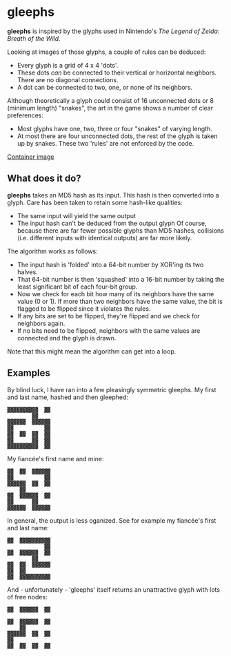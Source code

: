 # gleephs

**gleephs** is inspired by the glyphs used in Nintendo's _The Legend of Zelda: Breath of the Wild_.

Looking at images of those glyphs, a couple of rules can be deduced:
* Every glyph is a grid of 4 x 4 'dots'.
* These dots _can_ be connected to their vertical or horizontal neighbors. There are no diagonal connections.
* A dot can be connected to two, one, or none of its neighbors.

Although theoretically a glyph could consist of 16 unconnected dots or 8 (minimum length) "snakes", the art in the game shows a number of clear preferences:
* Most glyphs have one, two, three or four "snakes" of varying length.
* At most there are four unconnected dots, the rest of the glyph is taken up by snakes.
These two 'rules' are not enforced by the code.

[Container image](https://hub.docker.com/repository/docker/andreasduerloo/gleephs)

## What does it do?

**gleephs** takes an MD5 hash as its input. This hash is then converted into a glyph. Care has been taken to retain some hash-like qualities:
* The same input will yield the same output
* The input hash can't be deduced from the output glyph
Of course, because there are far fewer possible glyphs than MD5 hashes, collisions (i.e. different inputs with identical outputs) are far more likely.

The algorithm works as follows:
- The input hash is 'folded' into a 64-bit number by XOR'ing its two halves.
- That 64-bit number is then 'squashed' into a 16-bit number by taking the least significant bit of each four-bit group.
- Now we check for each bit how many of its neighbors have the same value (0 or 1). If more than two neighbors have the same value, the bit is flagged to be flipped since it violates the rules.
- If any bits are set to be flipped, they're flipped and we check for neighbors again.
- If no bits need to be flipped, neighbors with the same values are connected and the glyph is drawn.

Note that this might mean the algorithm can get into a loop.

## Examples

By blind luck, I have ran into a few pleasingly symmetric gleephs.
My first and last name, hashed and then gleephed:
```
▓▓▓▓▓▓▓▓▓▓  ▓▓
        ▓▓      
▓▓▓▓▓▓  ▓▓▓▓▓▓
▓▓          ▓▓
▓▓  ▓▓  ▓▓  ▓▓
▓▓      ▓▓  ▓▓
▓▓▓▓▓▓▓▓▓▓  ▓▓
```

My fiancée's first name and mine:
```
▓▓  ▓▓  ▓▓▓▓▓▓
▓▓          ▓▓
▓▓▓▓▓▓  ▓▓  ▓▓
    ▓▓
▓▓  ▓▓▓▓▓▓  ▓▓
▓▓      ▓▓
▓▓▓▓▓▓  ▓▓▓▓▓▓
```

In general, the output is less oganized. See for example my fiancée's first and last name:
```
▓▓  ▓▓▓▓▓▓▓▓▓▓
            ▓▓  
▓▓  ▓▓▓▓▓▓  ▓▓
        ▓▓
▓▓  ▓▓  ▓▓▓▓▓▓
▓▓  ▓▓
▓▓  ▓▓▓▓▓▓▓▓▓▓
```

And - unfortunately - 'gleephs' itself returns an unattractive glyph with lots of free nodes:
```
▓▓  ▓▓▓▓▓▓  ▓▓

▓▓  ▓▓▓▓▓▓  ▓▓
    ▓▓
▓▓▓▓▓▓  ▓▓  ▓▓
▓▓
▓▓  ▓▓  ▓▓  ▓▓
```
